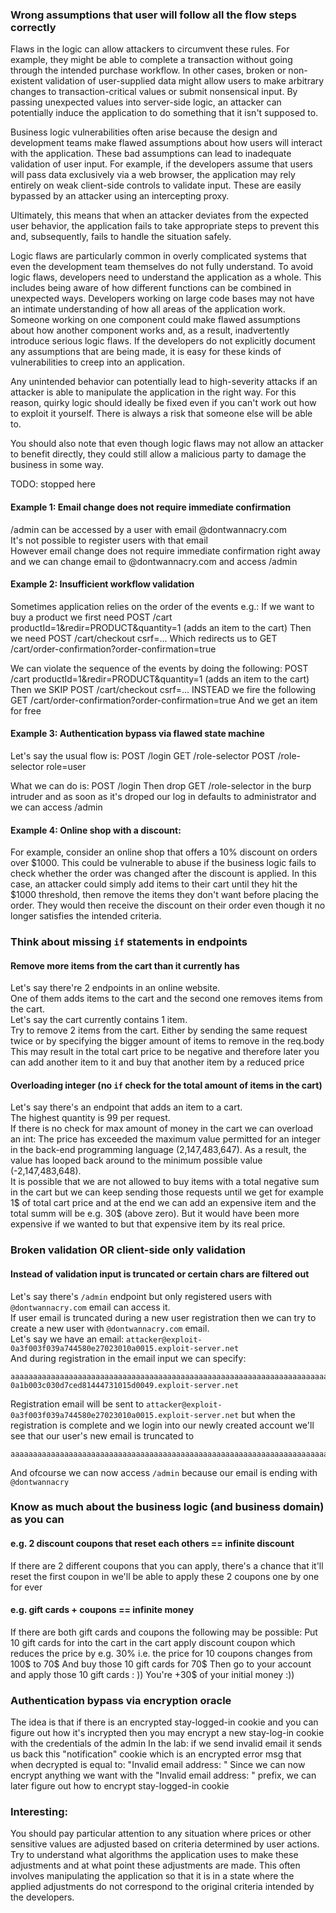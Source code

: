 ### Wrong assumptions that user will follow all the flow steps correctly
Flaws in the logic can allow attackers to circumvent these rules. For example, they might be able to complete a transaction without going through the intended purchase workflow. In other cases, broken or non-existent validation of user-supplied data might allow users to make arbitrary changes to transaction-critical values or submit nonsensical input. By passing unexpected values into server-side logic, an attacker can potentially induce the application to do something that it isn't supposed to.

Business logic vulnerabilities often arise because the design and development teams make flawed assumptions about how users will interact with the application. These bad assumptions can lead to inadequate validation of user input. For example, if the developers assume that users will pass data exclusively via a web browser, the application may rely entirely on weak client-side controls to validate input. These are easily bypassed by an attacker using an intercepting proxy.

Ultimately, this means that when an attacker deviates from the expected user behavior, the application fails to take appropriate steps to prevent this and, subsequently, fails to handle the situation safely.

Logic flaws are particularly common in overly complicated systems that even the development team themselves do not fully understand. To avoid logic flaws, developers need to understand the application as a whole. This includes being aware of how different functions can be combined in unexpected ways. Developers working on large code bases may not have an intimate understanding of how all areas of the application work. Someone working on one component could make flawed assumptions about how another component works and, as a result, inadvertently introduce serious logic flaws. If the developers do not explicitly document any assumptions that are being made, it is easy for these kinds of vulnerabilities to creep into an application.

Any unintended behavior can potentially lead to high-severity attacks if an attacker is able to manipulate the application in the right way. For this reason, quirky logic should ideally be fixed even if you can't work out how to exploit it yourself. There is always a risk that someone else will be able to.

You should also note that even though logic flaws may not allow an attacker to benefit directly, they could still allow a malicious party to damage the business in some way.

TODO: stopped here

#### Example 1: Email change does not require immediate confirmation
/admin can be accessed by a user with email @dontwannacry.com  
It's not possible to register users with that email  
However email change does not require immediate confirmation right away and we can change email to @dontwannacry.com and access /admin

#### Example 2: Insufficient workflow validation
Sometimes application relies on the order of the events e.g.:
If we want to buy a product we first need
POST /cart productId=1&redir=PRODUCT&quantity=1 (adds an item to the cart)
Then we need POST /cart/checkout csrf=...
Which redirects us to GET /cart/order-confirmation?order-confirmation=true

We can violate the sequence of the events by doing the following:
POST /cart productId=1&redir=PRODUCT&quantity=1 (adds an item to the cart)
Then we SKIP POST /cart/checkout csrf=... INSTEAD we fire the following
GET /cart/order-confirmation?order-confirmation=true
And we get an item for free

#### Example 3: Authentication bypass via flawed state machine
Let's say the usual flow is:
POST /login
GET /role-selector
POST /role-selector role=user

What we can do is:
POST /login
Then drop GET /role-selector in the burp intruder and as soon as it's droped our log in defaults to administrator and we can access /admin

#### Example 4: Online shop with a discount:
For example, consider an online shop that offers a 10% discount on orders over $1000. This could be vulnerable to abuse if the business logic fails to check whether the order was changed after the discount is applied. In this case, an attacker could simply add items to their cart until they hit the $1000 threshold, then remove the items they don't want before placing the order. They would then receive the discount on their order even though it no longer satisfies the intended criteria. 

### Think about missing `if` statements in endpoints
#### Remove more items from the cart than it currently has
Let's say there're 2 endpoints in an online website.  
One of them adds items to the cart and the second one removes items from the cart.  
Let's say the cart currently contains 1 item.  
Try to remove 2 items from the cart. Either by sending the same request twice or by specifying the bigger amount of items to remove in the req.body
This may result in the total cart price to be negative and therefore later you can add another item to it and buy that another item by a reduced price

#### Overloading integer (no `if` check for the total amount of items in the cart)
Let's say there's an endpoint that adds an item to a cart.  
The highest quantity is 99 per request.  
If there is no check for max amount of money in the cart we can overload an int: 
The price has exceeded the maximum value permitted for an integer in the back-end programming language (2,147,483,647). As a result, the value has looped back around to the minimum possible value (-2,147,483,648).  
It is possible that we are not allowed to buy items with a total negative sum in the cart but we can keep sending those requests until we get for example 1$ of total cart price and at the end we can add an expensive item and the total summ will be e.g. 30$ (above zero). But it would have been more expensive if we wanted to but that expensive item by its real price.


### Broken validation OR client-side only validation
#### Instead of validation input is truncated or certain chars are filtered out
Let's say there's `/admin` endpoint but only registered users with `@dontwannacry.com` email can access it.  
If user email is truncated during a new user registration then we can try to create a new user with `@dontwannacry.com` email.  
Let's say we have an email: `attacker@exploit-0a3f003f039a744580e27023010a0015.exploit-server.net`  
And during registration in the email input we can specify:
```
aaaaaaaaaaaaaaaaaaaaaaaaaaaaaaaaaaaaaaaaaaaaaaaaaaaaaaaaaaaaaaaaaaaaaaaaaaaaaaaaaaaaaaaaaaaaaaaaaaaaaaaaaaaaaaaaaaaaaaaaaaaaaaaaaaaaaaaaaaaaaaaaaaaaaaaaaaaaaaaaaaaaaaaaaaaaaaaaaaaaaaaaaaaaaaaaaaabbbbbbbbbbbbbbbbbbbbbbbbbbbbbbbbbbbbbbbbbbb@dontwannacry.com.exploit-0a1b003c030d7ced81444731015d0049.exploit-server.net
```
Registration email will be sent to `attacker@exploit-0a3f003f039a744580e27023010a0015.exploit-server.net` but when the registration is complete and we login into our newly created account we'll see that our user's new email is truncated to 
```
aaaaaaaaaaaaaaaaaaaaaaaaaaaaaaaaaaaaaaaaaaaaaaaaaaaaaaaaaaaaaaaaaaaaaaaaaaaaaaaaaaaaaaaaaaaaaaaaaaaaaaaaaaaaaaaaaaaaaaaaaaaaaaaaaaaaaaaaaaaaaaaaaaaaaaaaaaaaaaaaaaaaaaaaaaaaaaaaaaaaaaaaaaaaaaaaaaabbbbbbbbbbbbbbbbbbbbbbbbbbbbbbbbbbbbbbbbbbb@dontwannacry.com
```
And ofcourse we can now access `/admin` because our email is ending with `@dontwannacry`


### Know as much about the business logic (and business domain) as you can
####  e.g. 2 discount coupons that reset each others == infinite discount
If there are 2 different coupons that you can apply, there's a chance that it'll reset the first coupon in we'll be able to apply these 2 coupons one by one for ever

####  e.g. gift cards + coupons == infinite money
If there are both gift cards and coupons the following may be possible:
Put 10 gift cards for into the cart
in the cart apply discount coupon which reduces the price by e.g. 30%
i.e. the price for 10 coupons changes from 100$ to 70$
And buy those 10 gift cards for 70$
Then go to your account and apply those 10 gift cards : ))
You're +30$ of your initial money :))

### Authentication bypass via encryption oracle
The idea is that if there is an encrypted stay-logged-in cookie
and you can figure out how it's incrypted then you may encrypt a new stay-log-in cookie with the credentials of the admin
In the lab: if we send invalid email it sends us back this "notification" cookie which is an encrypted error msg that when decrypted is equal to:
"Invalid email address: <whatever your incorrect email was>"
Since we can now encrypt anything we want with the "Invalid email address: " prefix, we can later figure out how to encrypt stay-logged-in cookie

### Interesting:
You should pay particular attention to any situation where prices or other sensitive values are adjusted based on criteria determined by user actions. Try to understand what algorithms the application uses to make these adjustments and at what point these adjustments are made. This often involves manipulating the application so that it is in a state where the applied adjustments do not correspond to the original criteria intended by the developers. 


